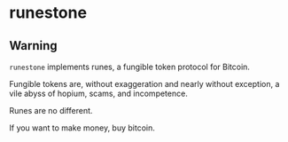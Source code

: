 runestone
=========

Warning
-------

`runestone` implements runes, a fungible token protocol for Bitcoin.

Fungible tokens are, without exaggeration and nearly without exception, a vile
abyss of hopium, scams, and incompetence.

Runes are no different.

If you want to make money, buy bitcoin.
